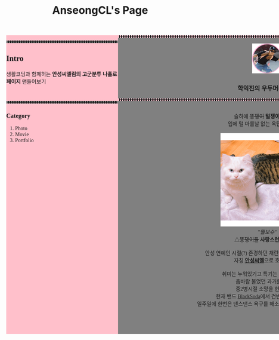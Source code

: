 <!doctype html>
<html lang="en">
 <head>
  <meta charset="UTF-8">
  <meta name="Generator" content="EditPlus®">
  <meta name="Author" content="">
  <meta name="Keywords" content="">
  <meta name="Description" content="">

  <title>AnseongCL's Page - Welcome</title>
  <style type="text/css">
  #a{width:300px;height:800px;background-color:pink;float:left;}
  #b{width:1100px;height:800px;background-color:gray;float:center;}
</style>

<div style="text-align:center">
 <p style="margin-top:50px;" >
<h1>AnseongCL's Page</h1>
 <p style="margin-top:50px;" >
</div>
 </head>
 <body>
 <font face="나눔고딕">
 <div id="a">

 <hr style="border:dotted 3px gray;">
 <p style="margin-top:15px;" >
 <h2>Intro</h2>
생활코딩과 함께허는 <b>안성씨엘림의 고군분투 나홀로 페이지</b> 맨들어보기
  <p style="margin-top:43px;" >
 <hr style="border:dotted 3px gray;">
 <p style="margin-top:20px;" >
<h3>Category</h3>
 <ol>
 <li>Photo</li>
 <li>Movie</li>
 <li>Portfolio</li>
 </ol>
</div>

<div id="b" style="text-align:center">
<p style="margin-top:15px;" >
<hr style="border:dotted 3px pink;">
<p style="margin-top:15px;" >
<img src="https://github.com/YooSuJin/AnseongCL-s-Page/blob/master/udumari_1.png?raw=true" width=80px;>
<h3>학익진의 우두머리 소개</h3>
<p style="margin-top:15px;" >
<hr style="border:dotted 3px pink;">
<p style="margin-top:30px;" >
슬하에 <strike> 똥쟁이</strike> <strong>털쟁이</strong> 두마리와 <br>입에 털 마를날 없는 옥탑 칩거생활중
<br><br>
<img src="https://github.com/YooSuJin/AnseongCL-s-Page/blob/master/cat250x250.png?raw=true"width=250px;><br>
<i>"뭘보슈"</i><br> △<strike>똥쟁이들</strike> <strong>사랑스런 털쟁이들</strong> <br>
<br>
안성 연예인 시절(?) 존경하던 채린언니를 본받고싶던 맴에 <br>자칭 <strong><u>안성씨엘</u></strong>으로 호를 명명함
<br><br>
취미는 누워있기고 특기는 맥주빨리마시기
<br>
춤바람 불었던 과거를 청산 후 <br>중2병시절 소망을 현실화하며 <br>현재 밴드 <u>BlackSoda</u>에서 건반 더듬기를 시전중.
<br>
일주일에 한번은 댄스댄스 욕구를 해소하고자 힙합 클래스 수강중.
</div>

